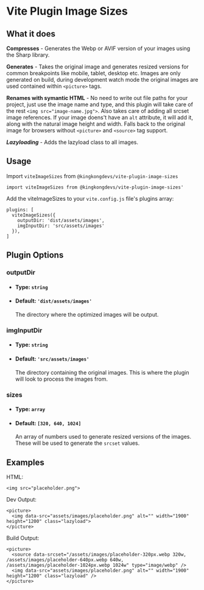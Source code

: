 # Vite Plugin Image Sizes

## What it does
**Compresses** - Generates the Webp or AVIF version of your images using the Sharp library.

**Generates** - Takes the original image and generates resized versions for common breakpoints like mobile, tablet, desktop etc. Images are only generated on build, during development watch mode the original images are used contained within ```<picture>``` tags.

**Renames with symantic HTML** - No need to write out file paths for your project, just use the image name and type, and this plugin will take care of the rest ```<img src="image-name.jpg">```. Also takes care of adding all srcset image references. If your image doens't have an ```alt``` attribute, it will add it, along with the natural image height and width. Falls back to the original image for browsers without ```<picture>``` and ```<source>``` tag support.

***Lazyloading*** - Adds the lazyload class to all images.

## Usage
Import `viteImageSizes` from `@kingkongdevs/vite-plugin-image-sizes`

```
import viteImageSizes from @kingkongdevs/vite-plugin-image-sizes'
```


Add the viteImageSizes to your `vite.config.js` file's plugins array:
```
plugins: [
  viteImageSizes({
    outputDir: 'dist/assets/images',
    imgInputDir: 'src/assets/images'
  }),
]
```

## Plugin Options
### outputDir
- #### Type: `string`
- #### Default: `'dist/assets/images'`
  The directory where the optimized images will be output.

### imgInputDir
- #### Type: `string`
- #### Default: `'src/assets/images'`
  The directory containing the original images. This is where the plugin will look to process the images from.

### sizes
- #### Type: `array`
- #### Default: `[320, 640, 1024]`
  An array of numbers used to generate resized versions of the images. These will be used to generate the `srcset` values.



## Examples

HTML:
```
<img src="placeholder.png">
```

Dev Output:
```
<picture>
  <img data-src="assets/images/placeholder.png" alt="" width="1900" height="1200" class="lazyload">
</picture>
```

Build Output: 
```
<picture>
  <source data-srcset="/assets/images/placeholder-320px.webp 320w, /assets/images/placeholder-640px.webp 640w, /assets/images/placeholder-1024px.webp 1024w" type="image/webp" />
  <img data-src="assets/images/placeholder.png" alt="" width="1900" height="1200" class="lazyload" />
</picture>
```